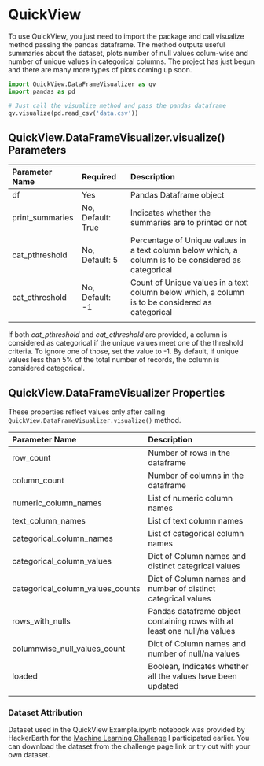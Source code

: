 # __QuickView__

To use QuickView, you just need to import the package and call visualize method passing the pandas dataframe.  The method outputs useful summaries about the dataset, plots number of null values colum-wise and number of unique values in categorical columns. The project has just begun and there are many more types of plots coming up soon.

```python
import QuickView.DataFrameVisualizer as qv
import pandas as pd

# Just call the visualize method and pass the pandas dataframe
qv.visualize(pd.read_csv('data.csv'))
```

## QuickView.DataFrameVisualizer.visualize() Parameters

|Parameter Name | Required | Description|
|:--------------|:---------|:-----------|
|df | Yes | Pandas Dataframe object |
| print_summaries | No, Default: True | Indicates whether the summaries are to printed or not |
| cat_pthreshold | No, Default: 5 | Percentage of Unique values in a text column below which, a column is to be considered as categorical |
| cat_cthreshold | No, Default: -1 | Count of Unique values in a text column below which, a column is to be considered as categorical |
| | |

If both _cat_pthreshold_ and _cat_cthreshold_ are provided, a column is considered as categorical if the unique values meet one of the threshold criteria. To ignore one of those, set the value to -1. By default, if unique values less than 5% of the total number of records, the column is considered categorical.

## QuickView.DataFrameVisualizer Properties

These properties reflect values only after calling `QuickView.DataFrameVisualizer.visualize()` method.

|Parameter Name | Description|
|:--------------|:-----------|
|row_count | Number of rows in the dataframe |
|column_count | Number of columns in the dataframe |
|numeric_column_names | List of numeric column names |
|text_column_names | List of text column names |
|categorical_column_names | List of categorical column names |
|categorical_column_values | Dict of Column names and distinct categrical values |
|categorical_column_values_counts | Dict of Column names and number of distinct categrical values |
|rows_with_nulls | Pandas dataframe object containing rows with at least one null/na values |
|columnwise_null_values_count | Dict of Column names and number of null/na values |
|loaded | Boolean, Indicates whether all the values have been updated |
| | |


### Dataset Attribution
Dataset used in the QuickView Example.ipynb notebook was provided by HackerEarth for the [Machine Learning Challenge](https://www.hackerearth.com/challenge/competitive/machine-learning-challenge-one/machine-learning/bank-fears-loanliness/) I participated earlier. You can download the dataset from the challenge page link or try out with your own dataset.
